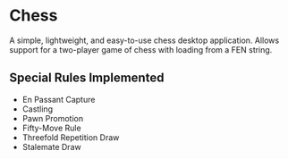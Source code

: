 # Chess
A simple, lightweight, and easy-to-use chess desktop application. Allows support for a two-player game of chess with loading from a FEN string.

## Special Rules Implemented
- En Passant Capture
- Castling
- Pawn Promotion
- Fifty-Move Rule
- Threefold Repetition Draw
- Stalemate Draw
